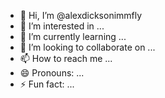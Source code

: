 - 👋 Hi, I’m @alexdicksonimmfly
- 👀 I’m interested in ...
- 🌱 I’m currently learning ...
- 💞️ I’m looking to collaborate on ...
- 📫 How to reach me ...
- 😄 Pronouns: ...
- ⚡ Fun fact: ...

<!---
alexdicksonimmfly/alexdicksonimmfly is a ✨ special ✨ repository because its `README.md` (this file) appears on your GitHub profile.
You can click the Preview link to take a look at your changes.
--->
